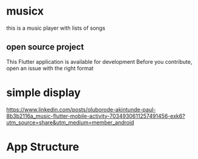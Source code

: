# musicx

this is a music player with lists of songs

## open source project
This  Flutter application is available for development 
Before you contribute, open an issue with the right format 


# simple display
https://www.linkedin.com/posts/oluborode-akintunde-paul-8b3b2116a_music-flutter-mobile-activity-7034930611257491456-exk6?utm_source=share&utm_medium=member_android
# App Structure
